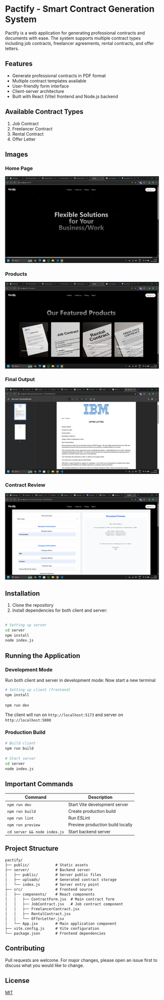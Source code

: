 # Pactify - Smart Contract Generation System

Pactify is a web application for generating professional contracts and documents with ease. The system supports multiple contract types including job contracts, freelancer agreements, rental contracts, and offer letters.

## Features

- Generate professional contracts in PDF format
- Multiple contract templates available
- User-friendly form interface
- Client-server architecture
- Built with React (Vite) frontend and Node.js backend

## Available Contract Types

1. Job Contract
2. Freelancer Contract  
3. Rental Contract
4. Offer Letter

## Images

### Home Page

![Pactify Interface](./public/frontpage.png)

### Products

![Pactify Interface](./public/products.png)

### Final Output

![Pactify Interface](./public/finaloutput.png)

### Contract Review

![Pactify Interface](./public/contractpreview.png)

## Installation

1. Clone the repository
2. Install dependencies for both client and server:

```bash

# Setting up server
cd server
npm install
node index.js
```

## Running the Application

### Development Mode

Run both client and server in development mode:
Now start a new terminal

```bash
# Setting up client (frontend)
npm install

npm run dev
```

The client will run on `http://localhost:5173` and server on `http://localhost:5000`

### Production Build

```bash
# Build client
npm run build

# Start server
cd server
node index.js
```

## Important Commands

| Command | Description |
|---------|-------------|
| `npm run dev` | Start Vite development server |
| `npm run build` | Create production build |
| `npm run lint` | Run ESLint |
| `npm run preview` | Preview production build locally |
| `cd server && node index.js` | Start backend server |

## Project Structure

```
pactify/
├── public/            # Static assets
├── server/            # Backend server
│   ├── public/        # Server public files
│   ├── uploads/       # Generated contract storage
│   └── index.js       # Server entry point
├── src/               # Frontend source
│   ├── components/    # React components
│   │   ├── ContractForm.jsx  # Main contract form
│   │   ├── JobContract.jsx   # Job contract component
│   │   ├── FreelancerContract.jsx
│   │   ├── RentalContract.jsx
│   │   └── OfferLetter.jsx
│   └── App.jsx        # Main application component
├── vite.config.js     # Vite configuration
└── package.json       # Frontend dependencies
```

## Contributing

Pull requests are welcome. For major changes, please open an issue first to discuss what you would like to change.

## License

[MIT](https://choosealicense.com/licenses/mit/)
